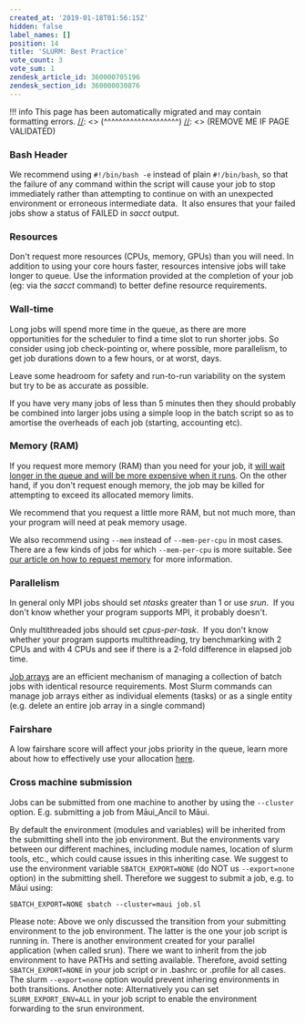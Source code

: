 ```yaml
---
created_at: '2019-01-18T01:56:15Z'
hidden: false
label_names: []
position: 14
title: 'SLURM: Best Practice'
vote_count: 3
vote_sum: 1
zendesk_article_id: 360000705196
zendesk_section_id: 360000030876
---
```



[//]: <> (REMOVE ME IF PAGE VALIDATED)
[//]: <> (vvvvvvvvvvvvvvvvvvvv)
!!! info
    This page has been automatically migrated and may contain formatting errors.
[//]: <> (^^^^^^^^^^^^^^^^^^^^)
[//]: <> (REMOVE ME IF PAGE VALIDATED)
<h3 id="01H8ANN6F571KEA80CG0FQHX6M">Bash Header</h3>
<p>We recommend using <code class="highlighter-rouge">#!/bin/bash -e</code> instead of plain <code class="highlighter-rouge">#!/bin/bash</code>, so that the failure of any command within the script will cause your job to stop immediately rather than attempting to continue on with an unexpected environment or erroneous intermediate data.  It also ensures that your failed jobs show a status of FAILED in <em>sacct</em> output.</p>
<h3 id="01H8ANN6F5FDTFCY2SZFMAPW8Y">Resources </h3>
<p>Don't request more resources (CPUs, memory, GPUs) than you will need. In addition to using your core hours faster, resources intensive jobs will take longer to queue. Use the information provided at the completion of your job (eg: via the <em>sacct</em> command) to better define resource requirements.</p>
<h3 id="01H8ANN6F5EFWKSS0MZVGQ6PQP">Wall-time</h3>
<p>Long jobs will spend more time in the queue, as there are more opportunities for the scheduler to find a time slot to run shorter jobs. So consider using job check-pointing or, where possible, more parallelism, to get job durations down to a few hours, or at worst, days.</p>
<p>Leave some headroom for safety and run-to-run variability on the system but try to be as accurate as possible.</p>
<p>If you have very many jobs of less than 5 minutes then they should probably be combined into larger jobs using a simple loop in the batch script so as to amortise the overheads of each job (starting, accounting etc).</p>
<h3 id="01H8ANN6F527CCYP03TGRYGQM0">Memory (RAM)</h3>
<p>If you request more memory (RAM) than you need for your job, it <a href="https://support.nesi.org.nz/hc/en-gb/articles/360000737555" target="_self">will wait longer in the queue and will be more expensive when it runs</a>. On the other hand, if you don't request enough memory, the job may be killed for attempting to exceed its allocated memory limits.</p>
<p>We recommend that you request a little more RAM, but not much more, than your program will need at peak memory usage.</p>
<p>We also recommend using <code>--mem</code> instead of <code>--mem-per-cpu</code> in most cases. There are a few kinds of jobs for which <code>--mem-per-cpu</code> is more suitable. See <a href="https://support.nesi.org.nz/hc/en-gb/articles/360001108756" target="_self">our article on how to request memory</a> for more information.</p>
<h3 id="01H8ANN6F5MH722W3AD9Y5SH3X">Parallelism</h3>
<p>In general only MPI jobs should set <em>ntasks</em> greater than 1 or use <em>srun</em>.  If you don't know whether your program supports MPI, it probably doesn't.</p>
<p>Only multithreaded jobs should set <em>cpus-per-task</em>.  If you don't know whether your program supports multithreading, try benchmarking with 2 CPUs and with 4 CPUs and see if there is a 2-fold difference in elapsed job time.</p>
<p><a href="https://slurm.schedmd.com/job_array.html">Job arrays</a> are an efficient mechanism of managing a collection of batch jobs with identical resource requirements. Most Slurm commands can manage job arrays either as individual elements (tasks) or as a single entity (e.g. delete an entire job array in a single command)</p>
<h3 id="01H8ANN6F5CSFFFWPE4CBQMG3P">Fairshare</h3>
<p>A low fairshare score will affect your jobs priority in the queue, learn more about how to effectively use your allocation <a href="https://support.nesi.org.nz/hc/en-gb/articles/360000743536" target="_blank" rel="noopener noreferrer">here</a>.</p>
<h3 id="01H8ANN6F5H1MH8WP8Z1B8ZF50">Cross machine submission</h3>
<p>Jobs can be submitted from one machine to another by using the <code>--cluster</code> option. E.g. submitting a job from Māui_Ancil to Māui.</p>
<p>By default the environment (modules and variables) will be inherited from the submitting shell into the job environment. But the environments vary between our different machines, including module names, location of slurm tools, etc., which could cause issues in this inheriting case. We suggest to use the environment variable <code>SBATCH_EXPORT=NONE</code> (do NOT us <code>--export=none</code> option) in the submitting shell. Therefore we suggest to submit a job, e.g. to Māui using:</p>
<pre><code>SBATCH_EXPORT=NONE sbatch --cluster=maui job.sl</code></pre>
<p>Please note: Above we only discussed the transition from your submitting environment to the job environment. The latter is the one your job script is running in. There is another environment created for your parallel application (when called srun). There we want to inherit from the job environment to have PATHs and setting available. Therefore, avoid setting <code>SBATCH_EXPORT=NONE</code> in your job script or in .bashrc or .profile for all cases. The slurm <code>--export=none</code> option would prevent inhering environments in both transitions. Another note: Alternatively you can set <code>SLURM_EXPORT_ENV=ALL</code> in your job script to enable the environment forwarding to the srun environment.</p>